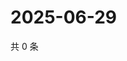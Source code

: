 # 2025-06-29

共 0 条

<!-- BEGIN ZHIHUQUESTIONS -->
<!-- 最后更新时间 Sun Jun 29 2025 12:28:27 GMT+0800 (China Standard Time) -->

<!-- END ZHIHUQUESTIONS -->
